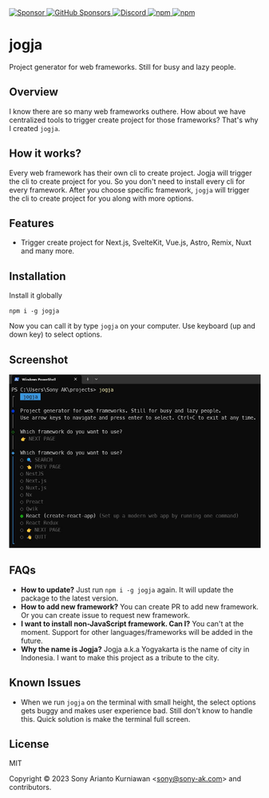 <a href="https://paypal.me/sonyarianto" target="_blank">
 <img alt="Sponsor" src="https://img.shields.io/badge/donate-Paypal-fd8200.svg" />
</a>
<a href="https://github.com/sponsors/sonyarianto" target="_blank">
  <img alt="GitHub Sponsors" src="https://img.shields.io/github/sponsors/sonyarianto">
</a>
<a href="https://discord.com/channels/1083266930896535562/1091698747907518554" target="_blank">
  <img alt="Discord" src="https://img.shields.io/discord/1083266930896535562">
</a>
<a href="https://www.npmjs.com/package/jogja" target="_blank">
 <img alt="npm" src="https://img.shields.io/npm/dt/jogja">
</a>
<a href="https://www.npmjs.com/package/jogja" target="_blank">
 <img alt="npm" src="https://img.shields.io/npm/v/jogja">
</a>

# jogja

Project generator for web frameworks. Still for busy and lazy people.

## Overview

I know there are so many web frameworks outhere. How about we have centralized tools to trigger create project for those frameworks? That's why I created `jogja`.

## How it works?

Every web framework has their own cli to create project. Jogja will trigger the cli to create project for you. So you don't need to install every cli for every framework. After you choose specific framework, `jogja` will trigger the cli to create project for you along with more options.

## Features

- Trigger create project for Next.js, SvelteKit, Vue.js, Astro, Remix, Nuxt and many more.

## Installation

Install it globally

```
npm i -g jogja
```

Now you can call it by type `jogja` on your computer. Use keyboard (up and down key) to select options.

## Screenshot

![Jogja](https://github.com/sonyarianto/jogja/blob/main/jogja-0.2.5.jpg?raw=true)

## FAQs

- **How to update?** Just run `npm i -g jogja` again. It will update the package to the latest version.
- **How to add new framework?** You can create PR to add new framework. Or you can create issue to request new framework.
- **I want to install non-JavaScript framework. Can I?** You can't at the moment. Support for other languages/frameworks will be added in the future.
- **Why the name is Jogja?** Jogja a.k.a Yogyakarta is the name of city in Indonesia. I want to make this project as a tribute to the city.

## Known Issues

- When we run `jogja` on the terminal with small height, the select options gets buggy and makes user experience bad. Still don't know to handle this. Quick solution is make the terminal full screen.

## License

MIT

Copyright &copy; 2023 Sony Arianto Kurniawan <<sony@sony-ak.com>> and contributors.
